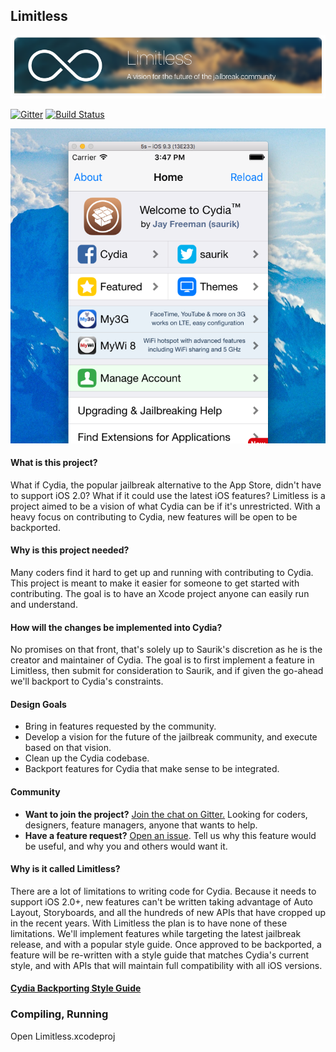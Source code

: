 ## Limitless

![header](https://raw.githubusercontent.com/JohnCoatesOSS/Limitless/develop/Documentation/images/readmeHeader.png)

[![Gitter](https://badges.gitter.im/JohnCoatesOSS/Limitless.svg)](https://gitter.im/JohnCoatesOSS/Limitless?utm_source=badge&utm_medium=badge&utm_campaign=pr-badge) [![Build Status](https://travis-ci.org/JohnCoatesOSS/Limitless.svg?branch=develop)](https://travis-ci.org/JohnCoatesOSS/Limitless)

![preview](https://raw.githubusercontent.com/JohnCoatesOSS/Limitless/develop/Documentation/images/preview.png)

#### What is this project?
What if Cydia, the popular jailbreak alternative to the App Store, didn't have to support iOS 2.0? What if it could use the latest iOS features? Limitless is a project aimed to be a vision of what Cydia can be if it's unrestricted. With a heavy focus on contributing to Cydia, new features will be open to be backported.

#### Why is this project needed?
Many coders find it hard to get up and running with contributing to Cydia. This project is meant to make it easier for someone to get started with contributing. The goal is to have an Xcode project anyone can easily run and understand.

#### How will the changes be implemented into Cydia?
No promises on that front, that's solely up to Saurik's discretion as he is the creator and maintainer of Cydia. The goal is to first implement a feature in Limitless, then submit for consideration to Saurik, and if given the go-ahead we'll backport to Cydia's constraints.

#### Design Goals

- Bring in features requested by the community.
- Develop a vision for the future of the jailbreak community, and execute based on that vision.
- Clean up the Cydia codebase.
- Backport features for Cydia that make sense to be integrated.

#### Community
- **Want to join the project?** [Join the chat on Gitter.](https://gitter.im/JohnCoatesOSS/Limitless) Looking for coders, designers, feature managers, anyone that wants to help.
- **Have a feature request?** [Open an issue](https://github.com/JohnCoatesOSS/Limitless/issues/new). Tell us why this feature would be useful, and why you and others would want it.

#### Why is it called Limitless?
There are a lot of limitations to writing code for Cydia. Because it needs to support iOS 2.0+, new features can't be written taking advantage of Auto Layout, Storyboards, and all the hundreds of new APIs that have cropped up in the recent years. With Limitless the plan is to have none of these limitations. We'll implement features while targeting the latest jailbreak release, and with a popular style guide. Once approved to be backported, a feature will be re-written with a style guide that matches Cydia's current style, and with APIs that will maintain full compatibility with all iOS versions.

#### [Cydia Backporting Style Guide](./Documentation/BackportingStyleGuide.md)

### Compiling, Running

Open Limitless.xcodeproj
